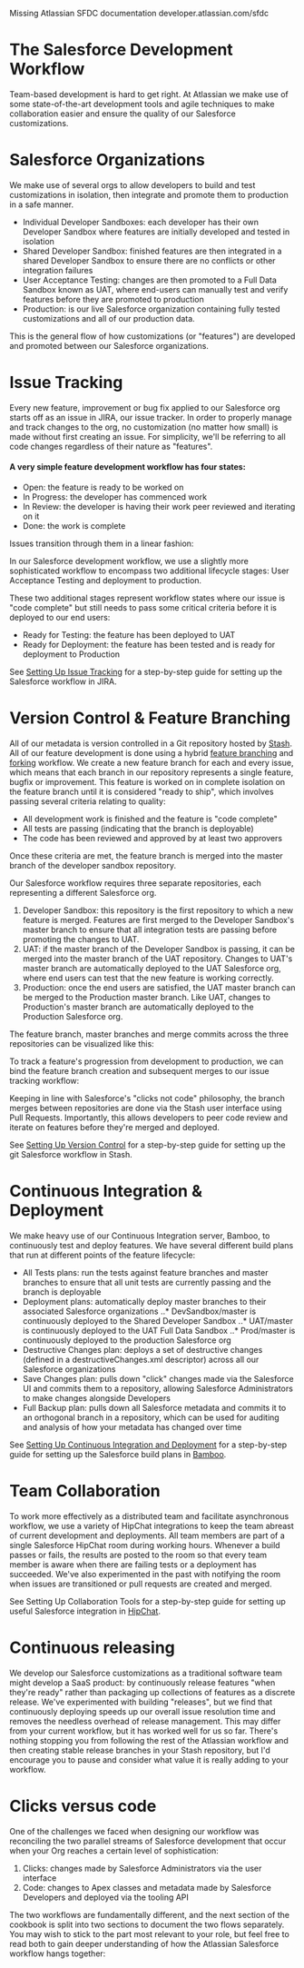 Missing Atlassian SFDC documentation developer.atlassian.com/sfdc

# The Salesforce Development Workflow

Team-based development is hard to get right. At Atlassian we make use of some state-of-the-art development tools and agile techniques to make collaboration easier and ensure the quality of our Salesforce customizations.

# Salesforce Organizations
We make use of several orgs to allow developers to build and test customizations in isolation, then integrate and promote them to production in a safe manner.

* Individual Developer Sandboxes: each developer has their own Developer Sandbox where features are initially developed and tested in isolation
* Shared Developer Sandbox: finished features are then integrated in a shared Developer Sandbox to ensure there are no conflicts or other integration failures
* User Acceptance Testing: changes are then promoted to a Full Data Sandbox known as UAT, where end-users can manually test and verify features before they are promoted to production
* Production: is our live Salesforce organization containing fully tested customizations and all of our production data.

This is the general flow of how customizations (or "features") are developed and promoted between our Salesforce organizations.

# Issue Tracking

Every new feature, improvement or bug fix applied to our Salesforce org starts off as an issue in JIRA, our issue tracker. In order to properly manage and track changes to the org, no customization (no matter how small) is made without first creating an issue. For simplicity, we'll be referring to all code changes regardless of their nature as "features".

#### A very simple feature development workflow has four states:


* Open: the feature is ready to be worked on
* In Progress: the developer has commenced work
* In Review: the developer is having their work peer reviewed and iterating on it
* Done: the work is complete

Issues transition through them in a linear fashion:

In our Salesforce development workflow, we use a slightly more sophisticated workflow to encompass two additional lifecycle stages: User Acceptance Testing and deployment to production.

These two additional stages represent workflow states where our issue is "code complete" but still needs to pass some critical criteria before it is deployed to our end users:


* Ready for Testing: the feature has been deployed to UAT
* Ready for Deployment: the feature has been tested and is ready for deployment to Production

See [Setting Up Issue Tracking](https://developer.atlassian.com/sfdc/setting-up-your-workflow/setting-up-issue-tracking) for a step-by-step guide for setting up the Salesforce workflow in JIRA.

# Version Control & Feature Branching

All of our metadata is version controlled in a Git repository hosted by [Stash](http://www.atlassian.com/software/stash/). 
All of our feature development is done using a hybrid [feature branching](https://www.atlassian.com/git/tutorials/comparing-workflows/feature-branch-workflow) and [forking](https://www.atlassian.com/git/tutorials/comparing-workflows/forking-workflow) workflow. We create a new feature branch for each and every issue, which means that each branch in our repository represents a single feature, bugfix or improvement. This feature is worked on in complete isolation on the feature branch until it is considered "ready to ship", which involves passing several criteria relating to quality:

* All development work is finished and the feature is "code complete"
* All tests are passing (indicating that the branch is deployable)
* The code has been reviewed and approved by at least two approvers

Once these criteria are met, the feature branch is merged into the master branch of the developer sandbox repository.

Our Salesforce workflow requires three separate repositories, each representing a different Salesforce org.

1. Developer Sandbox: this repository is the first repository to which a new feature is merged. Features are first merged to the Developer Sandbox's master branch to ensure that all integration tests are passing before promoting the changes to UAT.
2. UAT: if the master branch of the Developer Sandbox is passing, it can be merged into the master branch of the UAT repository. Changes to UAT's master branch are automatically deployed to the UAT Salesforce org, where end users can test that the new feature is working correctly.
3. Production: once the end users are satisfied, the UAT master branch can be merged to the Production master branch. Like UAT, changes to Production's master branch are automatically deployed to the Production Salesforce org.

The feature branch, master branches and merge commits across the three repositories can be visualized like this:

To track a feature's progression from development to production, we can bind the feature branch creation and subsequent merges to our issue tracking workflow:

Keeping in line with Salesforce's "clicks not code" philosophy, the branch merges between repositories are done via the Stash user interface using Pull Requests. Importantly, this allows developers to peer code review and iterate on features before they're merged and deployed.

See [Setting Up Version Control](https://developer.atlassian.com/sfdc/setting-up-your-workflow/setting-up-version-control) for a step-by-step guide for setting up the git Salesforce workflow in Stash.

# Continuous Integration & Deployment

We make heavy use of our Continuous Integration server, Bamboo, to continuously test and deploy features. We have several different build plans that run at different points of the feature lifecycle:

* All Tests plans: run the tests against feature branches and master branches to ensure that all unit tests are currently passing and the branch is deployable
* Deployment plans: automatically deploy master branches to their associated Salesforce organizations
..* DevSandbox/master is continuously deployed to the Shared Developer Sandbox
..* UAT/master is continuously deployed to the UAT Full Data Sandbox
..* Prod/master is continuously deployed to the production Salesforce org
* Destructive Changes plan: deploys a set of destructive changes (defined in a destructiveChanges.xml descriptor) across all our Salesforce organizations
* Save Changes plan: pulls down "click" changes made via the Salesforce UI and commits them to a repository, allowing Salesforce Administrators to make changes alongside Developers
* Full Backup plan: pulls down all Salesforce metadata and commits it to an orthogonal branch in a repository, which can be used for auditing and analysis of how your metadata has changed over time

See [Setting Up Continuous Integration and Deployment](https://developer.atlassian.com/sfdc/setting-up-your-workflow/setting-up-continuous-integration-and-deployment) for a step-by-step guide for setting up the Salesforce build plans in [Bamboo](http://www.atlassian.com/software/bamboo/).

# Team Collaboration

To work more effectively as a distributed team and facilitate asynchronous workflow, we use a variety of HipChat integrations to keep the team abreast of current development and deployments. All team members are part of a single Salesforce HipChat room during working hours. Whenever a build passes or fails, the results are posted to the room so that every team member is aware when there are failing tests or a deployment has succeeded. We've also experimented in the past with notifying the room when issues are transitioned or pull requests are created and merged.

See Setting Up Collaboration Tools for a step-by-step guide for setting up useful Salesforce integration in [HipChat](https://www.atlassian.com/software/hipchat).

# Continuous releasing

We develop our Salesforce customizations as a traditional software team might develop a SaaS product: by continuously release features "when they're ready" rather than packaging up collections of features as a discrete release. We've experimented with building "releases", but we find that continuously deploying speeds up our overall issue resolution time and removes the needless overhead of release management. This may differ from your current workflow, but it has worked well for us so far. There's nothing stopping you from following the rest of the Atlassian workflow and then creating stable release branches in your Stash repository, but I'd encourage you to pause and consider what value it is really adding to your workflow.

# Clicks versus code

One of the challenges we faced when designing our workflow was reconciling the two parallel streams of Salesforce development that occur when your Org reaches a certain level of sophistication:

1. Clicks: changes made by Salesforce Administrators via the user interface
2. Code: changes to Apex classes and metadata made by Salesforce Developers and deployed via the tooling API

The two workflows are fundamentally different, and the next section of the cookbook is split into two sections to document the two flows separately. You may wish to stick to the part most relevant to your role, but feel free to read both to gain deeper understanding of how the Atlassian Salesforce workflow hangs together:

